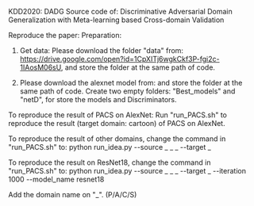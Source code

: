 KDD2020: DADG
Source code of: Discriminative Adversarial Domain Generalization with Meta-learning based Cross-domain Validation

Reproduce the paper:
Preparation:
1. Get data:
Please download the folder "data" from: https://drive.google.com/open?id=1CpXITj6wgkCkf3P-fgi2c-1IAosM06sU, and store the folder at the same path of code.

2. Please download the alexnet model from: and store the folder at the same path of code.
Create two empty folders: "Best_models" and "netD", for store the models and Discriminators.

To reproduce the result of PACS on AlexNet:
Run "run_PACS.sh" to reproduce the result (target domain: cartoon) of PACS on AlexNet.

To reproduce the result of other domains, change the command in "run_PACS.sh" to:
python run_idea.py --source _ _ _ --target _

To reproduce the result on ResNet18, change the command in "run_PACS.sh" to:
python run_idea.py --source _ _ _ --target _ --iteration 1000 --model_name resnet18

Add the domain name on "_". (P/A/C/S)

